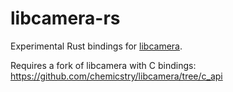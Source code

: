 # libcamera-rs

Experimental Rust bindings for [libcamera](https://libcamera.org/).

Requires a fork of libcamera with C bindings: https://github.com/chemicstry/libcamera/tree/c_api
